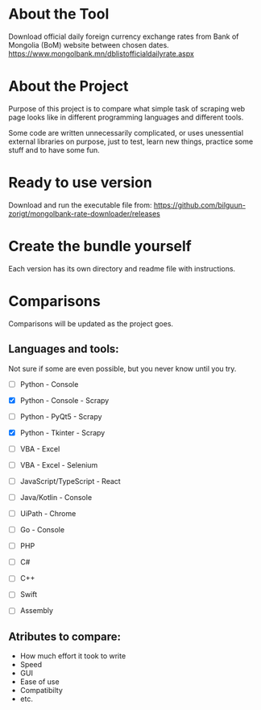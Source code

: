 # About the Tool
Download official daily foreign currency exchange rates from Bank of Mongolia (BoM) website between chosen dates. https://www.mongolbank.mn/dblistofficialdailyrate.aspx

# About the Project
Purpose of this project is to compare what simple task of scraping web page looks like in different programming languages and different tools.

Some code are written unnecessarily complicated, or uses unessential external libraries on purpose, just to test, learn new things, practice some stuff and to have some fun.

# Ready to use version
Download and run the executable file from:
https://github.com/bilguun-zorigt/mongolbank-rate-downloader/releases

# Create the bundle yourself
Each version has its own directory and readme file with instructions.

# Comparisons
Comparisons will be updated as the project goes.
## Languages and tools:
Not sure if some are even possible, but you never know until you try.
- [ ] Python - Console
- [x] Python - Console - Scrapy
- [ ] Python - PyQt5 - Scrapy
- [x] Python - Tkinter - Scrapy
- [ ] VBA - Excel
- [ ] VBA - Excel - Selenium
- [ ] JavaScript/TypeScript - React
- [ ] Java/Kotlin - Console
- [ ] UiPath - Chrome
- [ ] Go - Console
- [ ] PHP
- [ ] C#
- [ ] C++
- [ ] Swift
- [ ] Assembly


## Atributes to compare:
- How much effort it took to write
- Speed
- GUI
- Ease of use
- Compatibilty
- etc.

